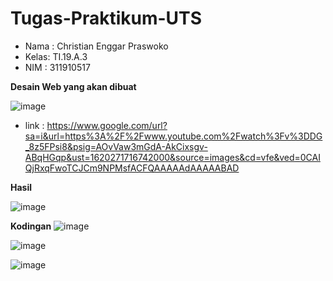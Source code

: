 # Tugas-Praktikum-UTS
* Nama : Christian Enggar Praswoko
* Kelas: TI.19.A.3
* NIM   : 311910517

**Desain Web yang akan dibuat**

![image](https://user-images.githubusercontent.com/81626901/117094605-69632a80-ad8e-11eb-80b8-18d3dc9ddc2d.png)
  * link : https://www.google.com/url?sa=i&url=https%3A%2F%2Fwww.youtube.com%2Fwatch%3Fv%3DDG_8z5FPsi8&psig=AOvVaw3mGdA-AkCixsgv-ABqHGqp&ust=1620271716742000&source=images&cd=vfe&ved=0CAIQjRxqFwoTCJCm9NPMsfACFQAAAAAdAAAAABAD

**Hasil**
  
  ![image](https://user-images.githubusercontent.com/81626901/117094662-91528e00-ad8e-11eb-80ed-aff39c0d5bd4.png)
 
**Kodingan**
  ![image](https://user-images.githubusercontent.com/81626901/117094686-a3ccc780-ad8e-11eb-8543-b1161591b8c5.png)
  
  ![image](https://user-images.githubusercontent.com/81626901/117094715-b6470100-ad8e-11eb-9498-d320550482fe.png)

  ![image](https://user-images.githubusercontent.com/81626901/117094733-bfd06900-ad8e-11eb-850e-6487d41a1769.png)
